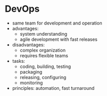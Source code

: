 # DevOps
* same team for development and operation
* advantages:
  * system understanding
  * agile development with fast releases
* disadvantages:
  * complex organization
  * requires flexible teams
* tasks:
  * coding, building, testing
  * packaging
  * releasing, configuring
  * monitoring
* principles: automation, fast turnaround

